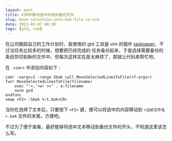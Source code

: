 ```yaml
---
layout: post
title: VIM中移动选中内容到备份文件
slug: move-selection-into-bak-file-in-vim
date: 2012-02-07 00:30
tags: [gtd, vim]
---
```


在公司跟踪自己的工作计划时，我使用的 gtd 工具是 vim 的插件 [taskpaper][1]，不过当任务比较多的时候，想要把已经完成的
任务备份起来，于是选择需要备份的条目剪切到新的文件中，但每次这样实在是太麻烦了，那就让代码来帮忙吧。

在 `.vimrc` 中添加内容如下：

    com! -nargs=1 -range Sbak call MoveSelectedLinesToFile(<f-args>)
    fun! MoveSelectedLinesToFile(filename)
        exec "'<,'>w! >>" . a:filename
        norm gvd
    endfunc
    vmap <F2> :Sbak %:t.bak<CR>

当你在选择了文本后，只要按下 `<F2>` 键，便可以将选中的内容移动到 `<当前文件名>.bak` 文件的末尾，方便吧。

不过为了便于查看，最好能够将选中文本移动到备份文件的开头，不知道这里该怎么写。

[1]: http://www.vim.org/scripts/script.php?script_id=2027
